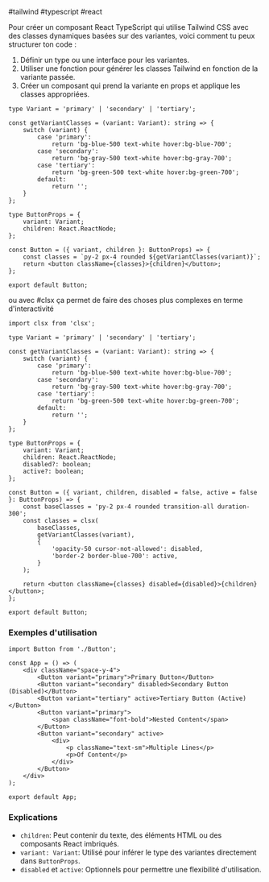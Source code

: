 #tailwind #typescript #react

Pour créer un composant React TypeScript qui utilise Tailwind CSS avec des classes dynamiques basées sur des variantes, voici comment tu peux structurer ton code :

1. Définir un type ou une interface pour les variantes.
2. Utiliser une fonction pour générer les classes Tailwind en fonction de la variante passée.
3. Créer un composant qui prend la variante en props et applique les classes appropriées.

```tsx
type Variant = 'primary' | 'secondary' | 'tertiary';

const getVariantClasses = (variant: Variant): string => {
    switch (variant) {
        case 'primary':
            return 'bg-blue-500 text-white hover:bg-blue-700';
        case 'secondary':
            return 'bg-gray-500 text-white hover:bg-gray-700';
        case 'tertiary':
            return 'bg-green-500 text-white hover:bg-green-700';
        default:
            return '';
    }
};

type ButtonProps = {
    variant: Variant;
    children: React.ReactNode;
};

const Button = ({ variant, children }: ButtonProps) => {
    const classes = `py-2 px-4 rounded ${getVariantClasses(variant)}`;
    return <button className={classes}>{children}</button>;
};

export default Button;
```

ou avec #clsx ça permet de faire des choses plus complexes en terme d'interactivité

```tsx
import clsx from 'clsx';

type Variant = 'primary' | 'secondary' | 'tertiary';

const getVariantClasses = (variant: Variant): string => {
    switch (variant) {
        case 'primary':
            return 'bg-blue-500 text-white hover:bg-blue-700';
        case 'secondary':
            return 'bg-gray-500 text-white hover:bg-gray-700';
        case 'tertiary':
            return 'bg-green-500 text-white hover:bg-green-700';
        default:
            return '';
    }
};

type ButtonProps = {
    variant: Variant;
    children: React.ReactNode;
    disabled?: boolean;
    active?: boolean;
};

const Button = ({ variant, children, disabled = false, active = false }: ButtonProps) => {
    const baseClasses = 'py-2 px-4 rounded transition-all duration-300';
    const classes = clsx(
        baseClasses,
        getVariantClasses(variant),
        {
            'opacity-50 cursor-not-allowed': disabled,
            'border-2 border-blue-700': active,
        }
    );

    return <button className={classes} disabled={disabled}>{children}</button>;
};

export default Button;

```

### Exemples d'utilisation

```tsx
import Button from './Button';

const App = () => (
    <div className="space-y-4">
        <Button variant="primary">Primary Button</Button>
        <Button variant="secondary" disabled>Secondary Button (Disabled)</Button>
        <Button variant="tertiary" active>Tertiary Button (Active)</Button>
        <Button variant="primary">
            <span className="font-bold">Nested Content</span>
        </Button>
        <Button variant="secondary" active>
            <div>
                <p className="text-sm">Multiple Lines</p>
                <p>Of Content</p>
            </div>
        </Button>
    </div>
);

export default App;

```

### Explications

- `children`: Peut contenir du texte, des éléments HTML ou des composants React imbriqués.
- `variant: Variant`: Utilisé pour inférer le type des variantes directement dans `ButtonProps`.
- `disabled` et `active`: Optionnels pour permettre une flexibilité d'utilisation.